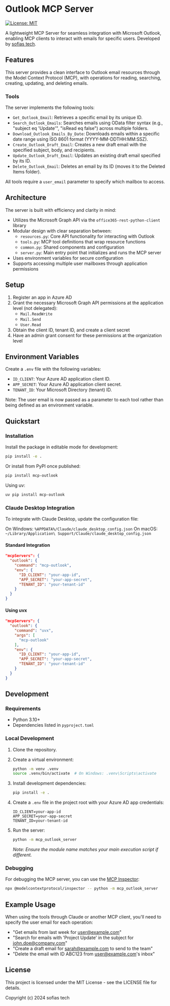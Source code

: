 # Outlook MCP Server

[![License: MIT](https://img.shields.io/badge/License-MIT-blue.svg)](https://opensource.org/licenses/MIT)

A lightweight MCP Server for seamless integration with Microsoft Outlook, enabling MCP clients to interact with emails for specific users. Developed by [sofias tech](https://github.com/sofias/).

## Features

This server provides a clean interface to Outlook email resources through the Model Context Protocol (MCP), with operations for reading, searching, creating, updating, and deleting emails.

### Tools

The server implements the following tools:

- `Get_Outlook_Email`: Retrieves a specific email by its unique ID.
- `Search_Outlook_Emails`: Searches emails using OData filter syntax (e.g., "subject eq 'Update'", "isRead eq false") across multiple folders.
- `Download_Outlook_Emails_By_Date`: Downloads emails within a specific date range using ISO 8601 format (YYYY-MM-DDTHH:MM:SSZ).
- `Create_Outlook_Draft_Email`: Creates a new draft email with the specified subject, body, and recipients.
- `Update_Outlook_Draft_Email`: Updates an existing draft email specified by its ID.
- `Delete_Outlook_Email`: Deletes an email by its ID (moves it to the Deleted Items folder).

All tools require a `user_email` parameter to specify which mailbox to access.

## Architecture

The server is built with efficiency and clarity in mind:

- Utilizes the Microsoft Graph API via the `office365-rest-python-client` library
- Modular design with clear separation between:
  - `resources.py`: Core API functionality for interacting with Outlook
  - `tools.py`: MCP tool definitions that wrap resource functions
  - `common.py`: Shared components and configuration
  - `server.py`: Main entry point that initializes and runs the MCP server
- Uses environment variables for secure configuration
- Supports accessing multiple user mailboxes through application permissions

## Setup

1. Register an app in Azure AD
2. Grant the necessary Microsoft Graph API permissions at the application level (not delegated):
   - `Mail.ReadWrite`
   - `Mail.Send`
   - `User.Read`
3. Obtain the client ID, tenant ID, and create a client secret
4. Have an admin grant consent for these permissions at the organization level

## Environment Variables

Create a `.env` file with the following variables:

- `ID_CLIENT`: Your Azure AD application client ID.
- `APP_SECRET`: Your Azure AD application client secret.
- `TENANT_ID`: Your Microsoft Directory (tenant) ID.

Note: The user email is now passed as a parameter to each tool rather than being defined as an environment variable.

## Quickstart

### Installation

Install the package in editable mode for development:

```bash
pip install -e .
```

Or install from PyPI once published:

```bash
pip install mcp-outlook
```

Using uv:

```bash
uv pip install mcp-outlook
```

### Claude Desktop Integration

To integrate with Claude Desktop, update the configuration file:

On Windows: `%APPDATA%/Claude/claude_desktop_config.json`
On macOS: `~/Library/Application\ Support/Claude/claude_desktop_config.json`

#### Standard Integration

```json
"mcpServers": {
  "outlook": {
    "command": "mcp-outlook",
    "env": {
      "ID_CLIENT": "your-app-id",
      "APP_SECRET": "your-app-secret",
      "TENANT_ID": "your-tenant-id"
    }
  }
}
```

#### Using uvx

```json
"mcpServers": {
  "outlook": {
    "command": "uvx",
    "args": [
      "mcp-outlook"
    ],
    "env": {
      "ID_CLIENT": "your-app-id",
      "APP_SECRET": "your-app-secret",
      "TENANT_ID": "your-tenant-id"
    }
  }
}
```

## Development

### Requirements

- Python 3.10+
- Dependencies listed in `pyproject.toml`

### Local Development

1. Clone the repository.
2. Create a virtual environment:

   ```bash
   python -m venv .venv
   source .venv/bin/activate  # On Windows: .venv\Scripts\activate
   ```
3. Install development dependencies:

   ```bash
   pip install -e .
   ```
4. Create a `.env` file in the project root with your Azure AD app credentials:

   ```dotenv
   ID_CLIENT=your-app-id
   APP_SECRET=your-app-secret
   TENANT_ID=your-tenant-id
   ```
5. Run the server:

   ```bash
   python -m mcp_outlook_server
   ```

   *Note: Ensure the module name matches your main execution script if different.*

### Debugging

For debugging the MCP server, you can use the [MCP Inspector](https://github.com/modelcontextprotocol/inspector):

```bash
npx @modelcontextprotocol/inspector -- python -m mcp_outlook_server
```

## Example Usage

When using the tools through Claude or another MCP client, you'll need to specify the user email for each operation:

- "Get emails from last week for user@example.com"
- "Search for emails with 'Project Update' in the subject for john.doe@company.com"
- "Create a draft email for sarah@example.com to send to the team"
- "Delete the email with ID ABC123 from user@example.com's inbox"

## License

This project is licensed under the MIT License - see the LICENSE file for details.

Copyright (c) 2024 sofias tech
